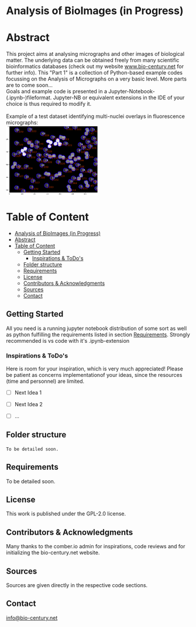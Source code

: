 # Analysis of BioImages (in Progress)

# Abstract
This project aims at analysing micrographs and other images of biological matter. The underlying data can be obtained freely from many scientific bioinformatics databases (check out my website www.bio-century.net for further info). This "Part 1" is a collection of Python-based example codes focussing on the Analysis of Micrographs on a very basic level. More parts are to come soon...<br>
Goals and example code is presented in a Jupyter-Notebook-(.ipynb-)fileformat. Jupyter-NB or equivalent extensions in the IDE of your choice is thus required to modify it. 
<br><br>
Example of a test dataset identifying multi-nuclei overlays in fluorescence micrographs:<br>
<img src="./Figures/readme_example.png" width="50%"><br>


# Table of Content
- [Analysis of BioImages (in Progress)](#analysis-of-bioimages-in-progress)
- [Abstract](#abstract)
- [Table of Content](#table-of-content)
  - [ Getting Started](#-getting-started)
    - [ Inspirations \& ToDo's](#-inspirations--todos)
  - [ Folder structure](#-folder-structure)
  - [ Requirements](#-requirements)
  - [ License](#-license)
  - [ Contributors \& Acknowledgments](#-contributors--acknowledgments)
  - [ Sources](#-sources)
  - [ Contact](#-contact)


## <a id='GettingStarted'></a> Getting Started
All you need is a running jupyter notebook distribution of some sort as well as python fulfilling the requirements listed in section [Requirements](#-requirements). Strongly recommended is vs code with it's .ipynb-extension 


### <a id='InspirationsAndToDos'></a> Inspirations & ToDo's
Here is room for your inspiration, which is very much appreciated! Please be patient as concerns implementationof your ideas, since the resources (time and personnel) are limited.
- [ ] Next Idea 1
- [ ] Next Idea 2
- [ ] ...


## <a id='FolderStructure'></a> Folder structure
```
To be detailed soon.
```
[//]: # (tree /a /f)


## <a id='Requirements'></a> Requirements
To be detailed soon.


## <a id='License'></a> License
This work is published under the GPL-2.0 license.


## <a id='ContributorsAcknowledgments'></a> Contributors & Acknowledgments
Many thanks to the comber.io admin for inspirations, code reviews and for initializing the bio-century.net website.


## <a id='Sources'></a> Sources
Sources are given directly in the respective code sections.


## <a id='Contact'></a> Contact
info@bio-century.net